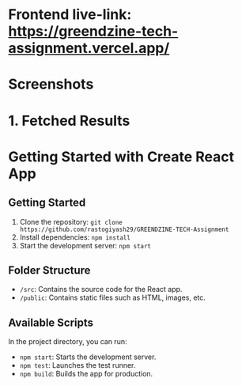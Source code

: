 # Frontend live-link: https://greendzine-tech-assignment.vercel.app/

# Screenshots
# 1. Fetched Results



# Getting Started with Create React App
## Getting Started

1. Clone the repository: `git clone https://github.com/rastogiyash29/GREENDZINE-TECH-Assignment`
2. Install dependencies: `npm install`
3. Start the development server: `npm start`

## Folder Structure

- `/src`: Contains the source code for the React app.
- `/public`: Contains static files such as HTML, images, etc.

## Available Scripts

In the project directory, you can run:

- `npm start`: Starts the development server.
- `npm test`: Launches the test runner.
- `npm build`: Builds the app for production.
#
